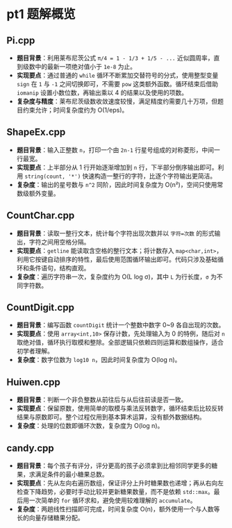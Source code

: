 # pt1 题解概览

## Pi.cpp
- **题目背景**：利用莱布尼茨公式 `π/4 = 1 - 1/3 + 1/5 - ...` 近似圆周率，直到级数中的最新一项绝对值小于 `1e-8` 为止。
- **实现要点**：通过普通的 `while` 循环不断累加交替符号的分式，使用整型变量 `sign` 在 `1` 与 `-1` 之间切换即可，不需要 `pow` 这类额外函数。循环结束后借助 `iomanip` 设置小数位数，再输出乘以 4 的结果以及使用的项数。
- **复杂度与精度**：莱布尼茨级数收敛速度较慢，满足精度约需要几十万项，但题目约束允许；时间复杂度约为 O(1/eps)。

## ShapeEx.cpp
- **题目背景**：输入正整数 `n`，打印一个由 `2n-1` 行星号组成的对称菱形，中间一行最宽。
- **实现要点**：上半部分从 1 行开始逐渐增加到 `n` 行，下半部分倒序输出即可。利用 `string(count, '*')` 快速构造一整行的字符，比逐个字符输出更简洁。
- **复杂度**：输出的星号数与 `n^2` 同阶，因此时间复杂度为 O(n²)，空间只使用常数级额外变量。

## CountChar.cpp
- **题目背景**：读取一整行文本，统计每个字符出现次数并以 `字符=次数` 的形式输出，字符之间用空格分隔。
- **实现要点**：`getline` 能读取含空格的整行文本；将计数存入 `map<char,int>`，利用它按键自动排序的特性，最后使用范围循环输出即可。代码只涉及基础循环和条件语句，结构直观。
- **复杂度**：遍历字符串一次，复杂度约为 O(L log σ)，其中 `L` 为行长度，`σ` 为不同字符数。

## CountDigit.cpp
- **题目背景**：编写函数 `countDigit` 统计一个整数中数字 0~9 各自出现的次数。
- **实现要点**：使用 `array<int,10>` 保存计数，先处理输入为 0 的特例，随后对 `n` 取绝对值，循环执行取模和整除。全部逻辑只依赖四则运算和数组操作，适合初学者理解。
- **复杂度**：数字位数为 `log10 n`，因此时间复杂度为 O(log n)。

## Huiwen.cpp
- **题目背景**：判断一个非负整数从前往后与从后往前读是否一致。
- **实现要点**：保留原数，使用简单的取模与乘法反转数字，循环结束后比较反转结果与原数即可。整个过程仅用到基本算术运算，没有额外数据结构。
- **复杂度**：处理的位数即循环次数，复杂度为 O(log n)。

## candy.cpp
- **题目背景**：每个孩子有评分，评分更高的孩子必须拿到比相邻同学更多的糖果，求满足条件的最小糖果总数。
- **实现要点**：先从左向右遍历数组，保证评分上升时糖果数也递增；再从右向左检查下降趋势，必要时手动比较并更新糖果数量，而不是依赖 `std::max`。最后用一次简单的 `for` 循环求和，避免使用较难理解的 `accumulate`。
- **复杂度**：两趟线性扫描即可完成，时间复杂度 O(n)，额外使用一个与人数等长的向量存储糖果分配。
